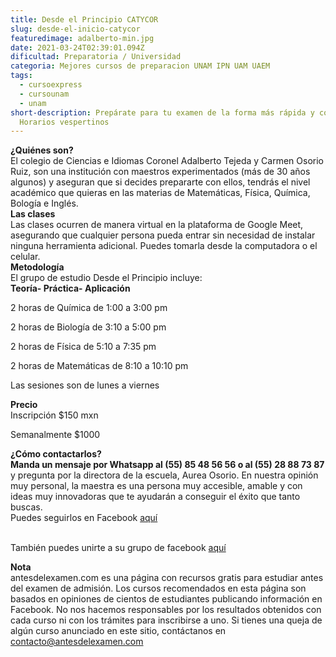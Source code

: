 ```yaml
---
title: Desde el Principio CATYCOR
slug: desde-el-inicio-catycor
featuredimage: adalberto-min.jpg
date: 2021-03-24T02:39:01.094Z
dificultad: Preparatoria / Universidad
categoria: Mejores cursos de preparacion UNAM IPN UAM UAEM
tags:
  - cursoexpress
  - cursounam
  - unam
short-description: Prepárate para tu examen de la forma más rápida y confiable!
  Horarios vespertinos
---
```

**¿Quiénes son?**<br>
El colegio de Ciencias e Idiomas Coronel Adalberto Tejeda y Carmen Osorio Ruiz, son una institución con maestros experimentados (más de 30 años algunos) y aseguran que si decides prepararte con ellos, tendrás el nivel académico que quieras en las materias de Matemáticas, Física, Química, Bología e Inglés.<br>
**Las clases**<br>
Las clases ocurren de manera virtual en la plataforma de Google Meet, asegurando que cualquier persona pueda entrar sin necesidad de instalar ninguna herramienta adicional. Puedes tomarla desde la computadora o el celular.<br>
**Metodología**<br>
El grupo de estudio Desde el Principio  incluye: <br>
**Teoría- Práctica- Aplicación** 

2 horas de Química de 1:00 a 3:00 pm <br>

2 horas de Biología de 3:10 a 5:00 pm <br>

2 horas de Física de 5:10 a 7:35 pm <br>

2 horas de Matemáticas de 8:10 a 10:10 pm <br>

Las sesiones son de lunes a viernes <br>

**Precio**<br>
Inscripción $150 mxn<br>

Semanalmente $1000<br>

**¿Cómo contactarlos?**<br>
**Manda un mensaje por Whatsapp al (55) 85 48 56 56 o al (55) 28 88 73 87** y pregunta por la directora de la escuela, Aurea Osorio. En nuestra opinión muy personal, la maestra es una persona muy accesible, amable y con ideas muy innovadoras que te ayudarán a conseguir el éxito que tanto buscas. <br>
Puedes seguirlos en Facebook [aquí](https://www.facebook.com/Colegio-de-Ciencias-e-Idiomas-Coronel-Adalberto-Tejeda-y-Carmen-Osorio-Ruiz-100186151869100)

<br>También puedes unirte a su grupo de facebook [aquí ](https://www.facebook.com/groups/1305077653192177/?ref=share)


**Nota**<br>
antesdelexamen.com es una página con recursos gratis para estudiar antes del examen de admisión. Los cursos recomendados en esta página son basados en opiniones de cientos de estudiantes publicando información en Facebook. No nos hacemos responsables por los resultados obtenidos con cada curso ni con los trámites para inscribirse a uno. Si tienes una queja de algún curso anunciado en este sitio, contáctanos en contacto@antesdelexamen.com